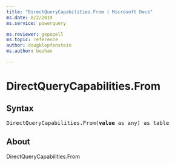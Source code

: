 ```yaml
---
title: "DirectQueryCapabilities.From | Microsoft Docs"
ms.date: 8/2/2019
ms.service: powerquery

ms.reviewer: gepopell
ms.topic: reference
author: dougklopfenstein
ms.author: bezhan

---
```

# DirectQueryCapabilities.From
## Syntax

<pre>
DirectQueryCapabilities.From(<b>value</b> as any) as table
</pre>

## About
DirectQueryCapabilities.From

